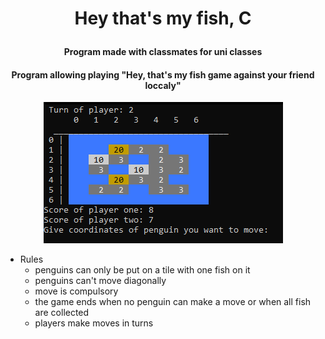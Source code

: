 
<h1 align="center">

  Hey that's my fish, C
  <br>
</h1>

<h4 align="center">Program made with classmates for uni classes</h4>
<h4 align="center">Program allowing playing "Hey, that's my fish game against your friend loccaly"</h4>

<div align="center">

 ![My Image](img/penguin_game.png)
 </div>
  
* Rules
  - penguins can only be put on a tile with one fish on it
  - penguins can't move diagonally
  - move is compulsory
  - the game ends when no penguin can make a move or when all fish are collected
  - players make moves in turns
  

